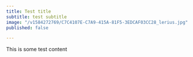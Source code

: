 ```yaml
---
title: Test title
subtitle: test subtitle
image: "/v1584272769/C7C4107E-C7A9-415A-81F5-3EDCAF03CC28_lerius.jpg"
published: false

---
```

This is some test content